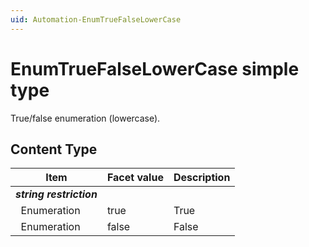 ```yaml
---
uid: Automation-EnumTrueFalseLowerCase
---
```


# EnumTrueFalseLowerCase simple type

True/false enumeration (lowercase).

## Content Type

|Item|Facet value|Description|
|--- |--- |--- |
|***string restriction***|||
|&nbsp;&nbsp;Enumeration|true|True|
|&nbsp;&nbsp;Enumeration|false|False|
